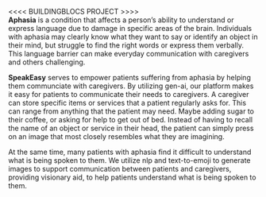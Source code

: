 <<<< BUILDINGBLOCS PROJECT >>>>
<br>
<b>Aphasia</b> is a condition that affects a person’s ability to understand or express language due to damage in specific areas of the brain. Individuals with aphasia may clearly know what they want to say or identify an object in their mind, but struggle to find the right words or express them verbally. This language barrier can make everyday communication with caregivers and others challenging.

<b>SpeakEasy</b> serves to empower patients suffering from aphasia by helping them communciate with caregivers. By utilizing gen-ai, our platform makes it easy for patients to communicate their needs to caregivers. A caregiver can store specific items or services that a patient regularly asks for. This can range from anything that the patient may need. Maybe adding sugar to their coffee, or asking for help to get out of bed. Instead of having to recall the name of an object or service in their head, the patient can simply press on an image that most closely resembles what they are imagining.

At the same time, many patients with aphasia find it difficult to understand what is being spoken to them. We utilize nlp and text-to-emoji to generate images to support communication between patients and caregivers, providing visionary aid, to help patients understand what is being spoken to them.
